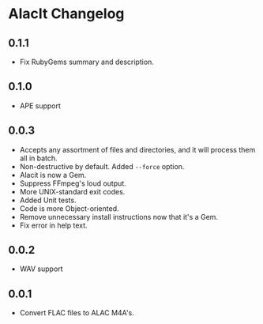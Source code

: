 # AlacIt Changelog

## 0.1.1

* Fix RubyGems summary and description.

## 0.1.0

* APE support

## 0.0.3

* Accepts any assortment of files and directories, and it will process them all in batch.
* Non-destructive by default. Added `--force` option.
* Alacit is now a Gem.
* Suppress FFmpeg's loud output.
* More UNIX-standard exit codes.
* Added Unit tests.
* Code is more Object-oriented.
* Remove unnecessary install instructions now that it's a Gem.
* Fix error in help text.

## 0.0.2

* WAV support

## 0.0.1

* Convert FLAC files to ALAC M4A's.
